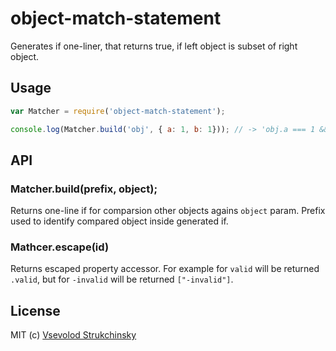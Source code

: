 # object-match-statement

Generates if one-liner, that returns true, if left object is subset of right object.

## Usage

```js
var Matcher = require('object-match-statement');

console.log(Matcher.build('obj', { a: 1, b: 1})); // -> 'obj.a === 1 && obj.b === 1'
```

## API

### Matcher.build(prefix, object);

Returns one-line if for comparsion other objects agains `object` param. Prefix used to identify compared object inside generated if.

### Mathcer.escape(id)

Returns escaped property accessor. For example for `valid` will be returned `.valid`, but for `-invalid` will be returned `["-invalid"]`.

## License

MIT (c) [Vsevolod Strukchinsky](floatdrop@gmail.com)
